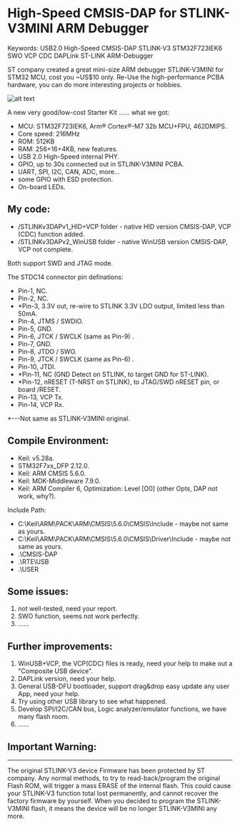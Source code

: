 # High-Speed CMSIS-DAP for STLINK-V3MINI ARM Debugger 

Keywords: USB2.0 High-Speed CMSIS-DAP STLINK-V3 STM32F723IEK6 SWO VCP CDC DAPLink ST-LINK ARM-Debugger

ST company created a great mini-size ARM debugger STLINK-V3MINI for STM32 MCU, cost you ~US$10 only. Re-Use the high-performance PCBA hardware, you can do more interesting projects or hobbies. 

![alt text](https://github.com/RadioOperator/CMSIS-DAP_for_STLINK-V3MINI/blob/master/STLINK-V3MINI/Pics/STLINK-V3MINI_p3.jpg)

A new very good/low-cost Starter Kit ...... what we got:

 - MCU: STM32F723IEK6, Arm® Cortex®-M7 32b MCU+FPU, 462DMIPS.
 - Core speed: 216MHz
 - ROM: 512KB
 - RAM: 256+16+4KB, new features.
 - USB 2.0 High-Speed internal PHY.
 - GPIO, up to 30s connected out in STLINK-V3MINI PCBA.
 - UART, SPI, I2C, CAN, ADC, more...
 - some GPIO with ESD protection.
 - On-board LEDs.
 
 
## My code:
   -  /STLINKv3DAPv1_HID+VCP folder  - native HID version CMSIS-DAP, VCP (CDC) function added.
   -  /STLINKv3DAPv2_WinUSB  folder  - native WinUSB version CMSIS-DAP, VCP not complete.

Both support SWD and JTAG mode. 

The STDC14 connector pin definations:

   -  Pin-1,  NC.
   -  Pin-2,  NC.
   - *Pin-3,  3.3V out, re-wire to STLINK 3.3V LDO output, limited less than 50mA.
   -  Pin-4,  JTMS / SWDIO.
   -  Pin-5,  GND.
   -  Pin-6,  JTCK / SWCLK (same as Pin-9) .
   -  Pin-7,  GND.
   -  Pin-8,  JTDO / SWO.
   -  Pin-9,  JTCK / SWCLK (same as Pin-6) .
   -  Pin-10, JTDI.
   - *Pin-11, NC (GND Detect on STLINK, to target GND for ST-LINK).
   - *Pin-12, nRESET (T-NRST on STLINK), to JTAG/SWD nRESET pin, or board /RESET.
   -  Pin-13, VCP Tx.
   -  Pin-14, VCP Rx.
  
 *---Not same as STLINK-V3MINI original.

## Compile Environment:
   - Keil: v5.28a.
   - STM32F7xx_DFP 2.12.0.
   - Keil: ARM CMSIS 5.6.0.
   - Keil: MDK-Middleware 7.9.0.
   - Keil: ARM Compiler 6, Optimization: Level [O0] (other Opts, DAP not work, why?).
  
Include Path:
  - C:\Keil\ARM\PACK\ARM\CMSIS\5.6.0\CMSIS\Include            - maybe not same as yours.
  - C:\Keil\ARM\PACK\ARM\CMSIS\5.6.0\CMSIS\Driver\Include     - maybe not same as yours.
  - .\CMSIS-DAP
  - .\RTE\USB
  - .\USER


## Some issues:
1. not well-tested, need your report.
2. SWO function, seems not work perfectly.
3. ......


## Further improvements:
1. WinUSB+VCP, the VCP(CDC) files is ready, need your help to make out a "Composite USB device".
2. DAPLink version, need your help.
3. General USB-DFU bootloader, support drag&drop easy update any user App, need your help.
4. Try using other USB library to see what happened.
5. Develop SPI/I2C/CAN bus, Logic analyzer/emulator functions, we have many flash room.
6. ......


## Important Warning:
---------------------
The original STLINK-V3 device Firmware has been protected by ST company.
Any normal methods, to try to read-back/program the original Flash ROM, will trigger a mass ERASE of the internal flash.
This could cause your STLINK-V3 function total lost permanently, and cannot recover the factory firmware by yourself.
When you decided to program the STLINK-V3MINI flash, it means the device will be no longer STLINK-V3MINI any more.

